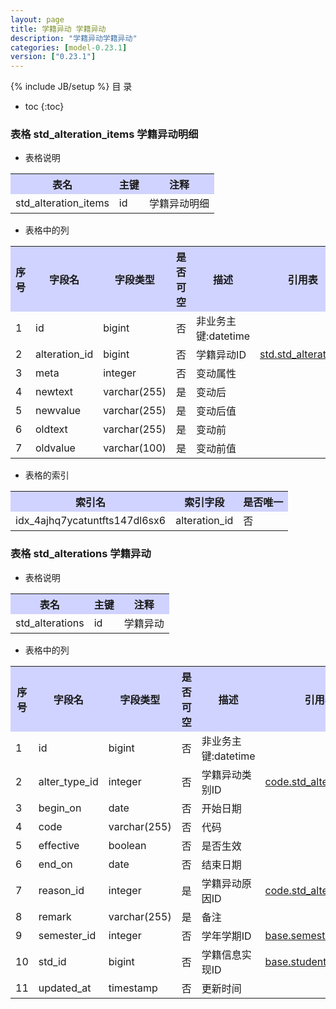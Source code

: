```yaml
---
layout: page
title: 学籍异动 学籍异动
description: "学籍异动学籍异动"
categories: [model-0.23.1]
version: ["0.23.1"]
---
```

{% include JB/setup %}
 目  录

* toc
{:toc}



### 表格 std_alteration_items 学籍异动明细

  * 表格说明

<table class="table table-bordered table-striped table-condensed">
<tr><th style="background-color:#D0D3FF">表名</th><th style="background-color:#D0D3FF">主键</th><th style="background-color:#D0D3FF">注释</th>  </tr>
<tr><td>std_alteration_items</td><td>id</td><td>学籍异动明细</td>  </tr>
</table>

  * 表格中的列

<table class="table table-bordered table-striped table-condensed">
<tr><th style="background-color:#D0D3FF" class="text-center">序号</th><th style="background-color:#D0D3FF">字段名</th><th style="background-color:#D0D3FF">字段类型</th><th style="background-color:#D0D3FF" class="text-center">是否可空</th><th style="background-color:#D0D3FF">描述</th><th style="background-color:#D0D3FF">引用表</th>  </tr>
<tr><td class="text-center">1</td><td>id</td><td>bigint</td><td class="text-center">否</td><td>非业务主键:datetime</td><td></td>  </tr>
<tr><td class="text-center">2</td><td>alteration_id</td><td>bigint</td><td class="text-center">否</td><td>学籍异动ID</td><td>           <a href="/model/std/alter/misc.html#表格-std_alterations-学籍异动">std.std_alterations</a>
</td>  </tr>
<tr><td class="text-center">3</td><td>meta</td><td>integer</td><td class="text-center">否</td><td>变动属性</td><td></td>  </tr>
<tr><td class="text-center">4</td><td>newtext</td><td>varchar(255)</td><td class="text-center">是</td><td>变动后</td><td></td>  </tr>
<tr><td class="text-center">5</td><td>newvalue</td><td>varchar(255)</td><td class="text-center">是</td><td>变动后值</td><td></td>  </tr>
<tr><td class="text-center">6</td><td>oldtext</td><td>varchar(255)</td><td class="text-center">是</td><td>变动前</td><td></td>  </tr>
<tr><td class="text-center">7</td><td>oldvalue</td><td>varchar(100)</td><td class="text-center">是</td><td>变动前值</td><td></td>  </tr>
</table>


  * 表格的索引

<table class="table table-bordered table-striped table-condensed">
  <tr>
<th style="background-color:#D0D3FF">索引名</th><th style="background-color:#D0D3FF">索引字段</th><th style="background-color:#D0D3FF">是否唯一</th>  </tr>
<tr><td>idx_4ajhq7ycatuntfts147dl6sx6</td><td>alteration_id</td><td>否</td>  </tr>
</table>

### 表格 std_alterations 学籍异动

  * 表格说明

<table class="table table-bordered table-striped table-condensed">
<tr><th style="background-color:#D0D3FF">表名</th><th style="background-color:#D0D3FF">主键</th><th style="background-color:#D0D3FF">注释</th>  </tr>
<tr><td>std_alterations</td><td>id</td><td>学籍异动</td>  </tr>
</table>

  * 表格中的列

<table class="table table-bordered table-striped table-condensed">
<tr><th style="background-color:#D0D3FF" class="text-center">序号</th><th style="background-color:#D0D3FF">字段名</th><th style="background-color:#D0D3FF">字段类型</th><th style="background-color:#D0D3FF" class="text-center">是否可空</th><th style="background-color:#D0D3FF">描述</th><th style="background-color:#D0D3FF">引用表</th>  </tr>
<tr><td class="text-center">1</td><td>id</td><td>bigint</td><td class="text-center">否</td><td>非业务主键:datetime</td><td></td>  </tr>
<tr><td class="text-center">2</td><td>alter_type_id</td><td>integer</td><td class="text-center">否</td><td>学籍异动类别ID</td><td>           <a href="/model/code/std.html#表格-std_alter_types-学籍异动类别">code.std_alter_types</a>
</td>  </tr>
<tr><td class="text-center">3</td><td>begin_on</td><td>date</td><td class="text-center">否</td><td>开始日期</td><td></td>  </tr>
<tr><td class="text-center">4</td><td>code</td><td>varchar(255)</td><td class="text-center">否</td><td>代码</td><td></td>  </tr>
<tr><td class="text-center">5</td><td>effective</td><td>boolean</td><td class="text-center">否</td><td>是否生效</td><td></td>  </tr>
<tr><td class="text-center">6</td><td>end_on</td><td>date</td><td class="text-center">否</td><td>结束日期</td><td></td>  </tr>
<tr><td class="text-center">7</td><td>reason_id</td><td>integer</td><td class="text-center">是</td><td>学籍异动原因ID</td><td>           <a href="/model/code/std.html#表格-std_alter_reasons-学籍异动原因">code.std_alter_reasons</a>
</td>  </tr>
<tr><td class="text-center">8</td><td>remark</td><td>varchar(255)</td><td class="text-center">是</td><td>备注</td><td></td>  </tr>
<tr><td class="text-center">9</td><td>semester_id</td><td>integer</td><td class="text-center">否</td><td>学年学期ID</td><td>           <a href="/model/base/edu/misc.html#表格-semesters-学年学期">base.semesters</a>
</td>  </tr>
<tr><td class="text-center">10</td><td>std_id</td><td>bigint</td><td class="text-center">否</td><td>学籍信息实现ID</td><td>           <a href="/model/base/edu/core.html#表格-students-学籍信息实现">base.students</a>
</td>  </tr>
<tr><td class="text-center">11</td><td>updated_at</td><td>timestamp</td><td class="text-center">否</td><td>更新时间</td><td></td>  </tr>
</table>


